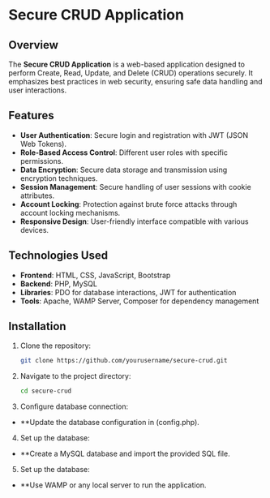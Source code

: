 # Secure CRUD Application

## Overview

The **Secure CRUD Application** is a web-based application designed to perform Create, Read, Update, and Delete (CRUD) operations securely. It emphasizes best practices in web security, ensuring safe data handling and user interactions.

## Features

- **User Authentication**: Secure login and registration with JWT (JSON Web Tokens).
- **Role-Based Access Control**: Different user roles with specific permissions.
- **Data Encryption**: Secure data storage and transmission using encryption techniques.
- **Session Management**: Secure handling of user sessions with cookie attributes.
- **Account Locking**: Protection against brute force attacks through account locking mechanisms.
- **Responsive Design**: User-friendly interface compatible with various devices.

## Technologies Used

- **Frontend**: HTML, CSS, JavaScript, Bootstrap
- **Backend**: PHP, MySQL
- **Libraries**: PDO for database interactions, JWT for authentication
- **Tools**: Apache, WAMP Server, Composer for dependency management

## Installation

1. Clone the repository:
   ```bash
   git clone https://github.com/yourusername/secure-crud.git

2. Navigate to the project directory:
   ```bash
   cd secure-crud

3. Configure database connection:
  - **Update the database configuration in (config.php).

4. Set up the database:
  - **Create a MySQL database and import the provided SQL file.

5. Set up the database:
  - **Use WAMP or any local server to run the application.

